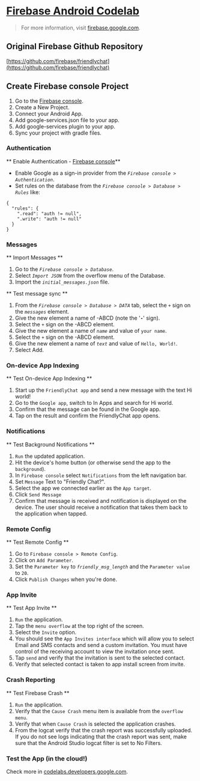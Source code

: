 # [Firebase Android Codelab](https://codelabs.developers.google.com/codelabs/firebase-android/#0)

> For more information, visit [firebase.google.com](https://firebase.google.com/).

## Original Firebase Github Repository

[https://github.com/firebase/friendlychat](https://github.com/firebase/friendlychat)

## Create Firebase console Project

1. Go to the [Firebase console](https://console.firebase.google.com/).
2. Create a New Project.
3. Connect your Android App.
4. Add google-services.json file to your app.
5. Add google-services plugin to your app.
6. Sync your project with gradle files.

### Authentication

** Enable Authentication - [Firebase console](https://console.firebase.google.com/)**

- Enable Google as a sign-in provider from the _`Firebase console > Authentication`_.
- Set rules on the database from the _`Firebase console > Database > Rules`_ like: 
``` 
{
  "rules": {
    ".read": "auth != null",
    ".write": "auth != null"
  }
}
```

### Messages

** Import Messages **

1. Go to the _`Firebase console > Database`_.
2. Select _`Import JSON`_ from the overflow menu of the Database.
3. Import the _`initial_messages.json`_ file.

** Test message sync **

1. From the _`Firebase console > Database > DATA`_ tab, select the _`+`_ sign on the _`messages`_ element.
2. Give the new element a name of -ABCD (note the '**`-`**' sign).
3. Select the _`+`_ sign on the -ABCD element.
4. Give the new element a name of _`name`_ and value of `your name`.
5. Select the _`+`_ sign on the -ABCD element.
6. Give the new element a name of _`text`_ and value of `Hello, World!`.
7. Select Add. 

### On-device App Indexing

** Test On-device App Indexing **

1. Start up the `FriendlyChat app` and send a new message with the text Hi world!
2. Go to the `Google app`, switch to In Apps and search for Hi world.
3. Confirm that the message can be found in the Google app.
4. Tap on the result and confirm the FriendlyChat app opens.

### Notifications

** Test Background Notifications **

1. `Run` the updated application.
2. Hit the device's home button (or otherwise send the app to the `background`).
4. In `Firebase console` select `Notifications` from the left navigation bar.
5. Set `Message` Text to "Friendly Chat?".
6. Select the app we connected earlier as the `App target`.
7. Click `Send Message`
8. Confirm that message is received and notification is displayed on the device. The user should receive a notification that takes them back to the application when tapped.

### Remote Config

** Test Remote Config **

1. Go to `Firebase console > Remote Config`.
2. Click on `Add Parameter`.
3. Set the `Parameter key` to _`friendly_msg_length`_ and the `Parameter value` to `20`.
4. Click `Publish Changes` when you're done.

### App Invite

** Test App Invite **

1. `Run` the application.
2. Tap the `menu overflow` at the top right of the screen.
3. Select the `Invite` option.
4. You should see the `App Invites interface` which will allow you to select Email and SMS contacts and send a custom invitation. You must have control of the receiving account to view the invitation once sent.
5. Tap `send` and verify that the invitation is sent to the selected contact.
6. Verify that selected contact is taken to app install screen from invite.

### Crash Reporting

** Test Firebase Crash **

1. `Run` the application.
2. Verify that the `Cause Crash` menu item is available from the `overflow menu`.
3. Verify that when `Cause Crash` is selected the application crashes.
4. From the logcat verify that the crash report was successfully uploaded.
If you do not see logs indicating that the crash report was sent, make sure that the Android Studio logcat filter is set to No Filters.

### Test the App (in the cloud!)

Check more in [codelabs.developers.google.com](https://codelabs.developers.google.com/codelabs/firebase-android/#15).